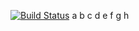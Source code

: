 [![Build Status](https://ec2-35-154-89-170.ap-south-1.compute.amazonaws.com/job/Canopi-Liferay/badge/icon)](https://ec2-35-154-89-170.ap-south-1.compute.amazonaws.com/job/Canopi-Liferay)
a
b
c
d
e
f
g
h
